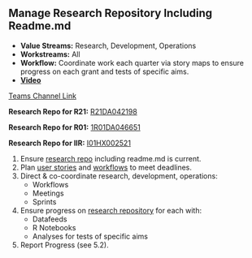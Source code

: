 ## Manage Research Repository Including Readme.md

- **Value Streams:** Research, Development, Operations
- **Workstreams:** All
- **Workflow:** Coordinate work each quarter via story maps to ensure progress on each grant and tests of specific aims.
- [**Video**](https://dvagov.sharepoint.com/sites/teampsd_vha/Shared%20Documents/training_workgroup/Recordings/5.1%20Manage%20Research%20Repository%20including%20Readme.md-20220601_144709-Meeting%20Recording.mp4?web=1)

[Teams Channel Link](https://teams.microsoft.com/l/message/19:b53cd5f1ece145409afbd3b42a666f20@thread.skype/1654109839393?tenantId=e95f1b23-abaf-45ee-821d-b7ab251ab3bf&groupId=1db500d5-0d01-4254-af42-ad3f78bafacd&parentMessageId=1654109839393&teamName=teampsd_vha&channelName=hq_workflow&createdTime=1654109839393)

**Research Repo for R21:** [R21DA042198](https://github.com/lzim/research/tree/master/r21DA042198#readme)

**Research Repo for R01:** [1R01DA046651](https://github.com/lzim/research/tree/master/r01DA046651#readme)

**Research Repo for IIR:** [I01HX002521](https://github.com/lzim/research/tree/master/i01HX002521#readme)

1. Ensure [research repo](https://mtl.how/research) including readme.md is current.
2. Plan [user stories](https://lucid.app/lucidchart/4fb06b59-38f5-4d61-86f0-4620ceb93196/edit?invitationId=inv_1aaff388-5182-4b7f-b89d-104a3a3c47bf#) and [workflows](https://teams.microsoft.com/l/team/19%3a602e93115a8846e9a6e0f3f5341db310%40thread.skype/conversations?groupId=1db500d5-0d01-4254-af42-ad3f78bafacd&tenantId=e95f1b23-abaf-45ee-821d-b7ab251ab3bf) to meet deadlines.
3. Direct & co-coordinate research, development, operations:
   - Workflows
   - Meetings
   - Sprints
5. Ensure progress on [research repository](https://mtl.how/research) for each with:
   - Datafeeds
   - R Notebooks
   - Analyses for tests of specific aims
7. Report Progress (see 5.2). 
